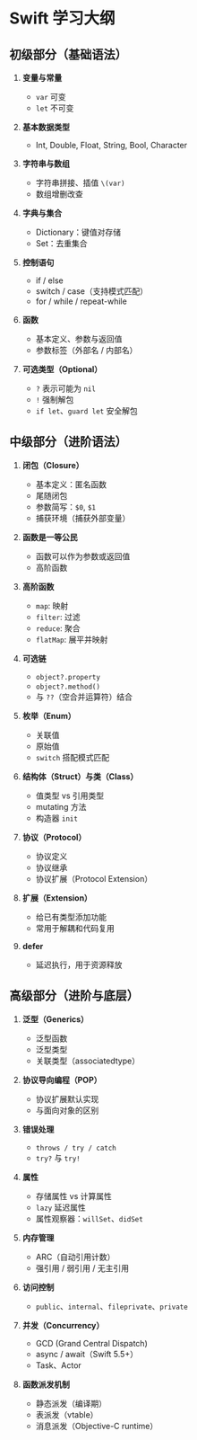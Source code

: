#  Swift 学习大纲

##  初级部分（基础语法）

1. **变量与常量**

   * `var` 可变
   * `let` 不可变

2. **基本数据类型**

   * Int, Double, Float, String, Bool, Character

3. **字符串与数组**

   * 字符串拼接、插值 `\(var)`
   * 数组增删改查

4. **字典与集合**

   * Dictionary：键值对存储
   * Set：去重集合

5. **控制语句**

   * if / else
   * switch / case（支持模式匹配）
   * for / while / repeat-while

6. **函数**

   * 基本定义、参数与返回值
   * 参数标签（外部名 / 内部名）

7. **可选类型（Optional）**

   * `?` 表示可能为 `nil`
   * `!` 强制解包
   * `if let`、`guard let` 安全解包


##  中级部分（进阶语法）

1. **闭包（Closure）**

   * 基本定义：匿名函数
   * 尾随闭包
   * 参数简写：`$0`, `$1`
   * 捕获环境（捕获外部变量）

2. **函数是一等公民**

   * 函数可以作为参数或返回值
   * 高阶函数

3. **高阶函数**

   * `map`: 映射
   * `filter`: 过滤
   * `reduce`: 聚合
   * `flatMap`: 展平并映射

4. **可选链**

   * `object?.property`
   * `object?.method()`
   * 与 `??`（空合并运算符）结合

5. **枚举（Enum）**

   * 关联值
   * 原始值
   * `switch` 搭配模式匹配

6. **结构体（Struct）与类（Class）**

   * 值类型 vs 引用类型
   * mutating 方法
   * 构造器 `init`

7. **协议（Protocol）**

   * 协议定义
   * 协议继承
   * 协议扩展（Protocol Extension）

8. **扩展（Extension）**

   * 给已有类型添加功能
   * 常用于解耦和代码复用

9. **defer**

   * 延迟执行，用于资源释放

##  高级部分（进阶与底层）

1. **泛型（Generics）**

   * 泛型函数
   * 泛型类型
   * 关联类型（associatedtype）

2. **协议导向编程（POP）**

   * 协议扩展默认实现
   * 与面向对象的区别

3. **错误处理**

   * `throws / try / catch`
   * `try?` 与 `try!`

4. **属性**

   * 存储属性 vs 计算属性
   * `lazy` 延迟属性
   * 属性观察器：`willSet`、`didSet`

5. **内存管理**

   * ARC（自动引用计数）
   * 强引用 / 弱引用 / 无主引用

6. **访问控制**

   * `public`、`internal`、`fileprivate`、`private`

7. **并发（Concurrency）**

   * GCD (Grand Central Dispatch)
   * async / await（Swift 5.5+）
   * Task、Actor

8. **函数派发机制**

   * 静态派发（编译期）
   * 表派发（vtable）
   * 消息派发（Objective-C runtime）

